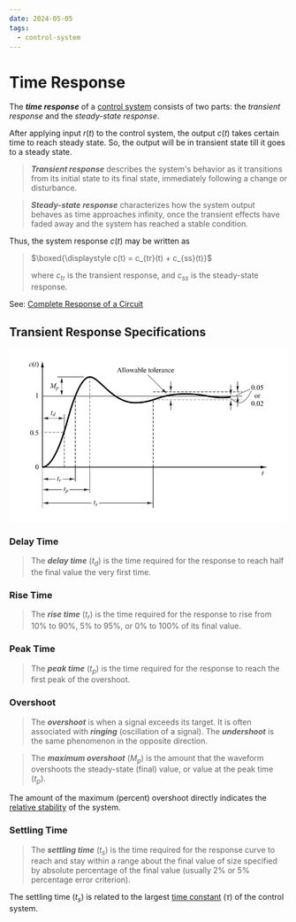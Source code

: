 ```yaml
---
date: 2024-05-05
tags:
  - control-system
---
```


# Time Response

The ***time response*** of a [control system](5ab15bd7.md) consists of two parts: the *transient response* and the *steady-state response*.

After applying input $r(t)$ to the control system, the output $c(t)$ takes certain time to reach steady state. So, the output will be in transient state till it goes to a steady state.

> ***Transient response*** describes the system's behavior as it transitions from its initial state to its final state, immediately following a change or disturbance.

> ***Steady-state response*** characterizes how the system output behaves as time approaches infinity, once the transient effects have faded away and the system has reached a stable condition.

Thus, the system response $c(t)$ may be written as

> $\boxed{\displaystyle c(t) = c_{tr}(t) + c_{ss}(t)}$
>
> where $c_{tr}$ is the transient response, and $c_{ss}$ is the steady-state response.

See: [Complete Response of a Circuit](3dd672e8.md)

## Transient Response Specifications

![](./media/transient-response-specification.svg)

### Delay Time

> The ***delay time*** $(t_d)$ is the time required for the response to reach half the final value the very first time.

### Rise Time

> The ***rise time*** $(t_r)$ is the time required for the response to rise from $10\%$ to $90\%$, $5\%$ to $95\%$, or $0\%$ to $100\%$ of its final value.

### Peak Time

> The ***peak time*** $(t_p)$ is the time required for the response to reach the first peak of the overshoot.

### Overshoot

> The ***overshoot*** is when a signal exceeds its target. It is often associated with ***ringing*** (oscillation of a signal). The ***undershoot*** is the same phenomenon in the opposite direction.

> The ***maximum overshoot*** $(M_{p})$ is the amount that the waveform overshoots the steady-state (final) value, or value at the peak time $(t_p)$.

The amount of the maximum (percent) overshoot directly indicates the [relative stability](cbcacf19.md) of the system.

### Settling Time

> The ***settling time*** $(t_s)$ is the time required for the response curve to reach and stay within a range about the final value of size specified by absolute percentage of the final value (usually $2\%$ or $5\%$ percentage error criterion).

The settling time $(t_s)$ is related to the largest [time constant](50d3bdaf.md) $(\tau)$ of the control system.
